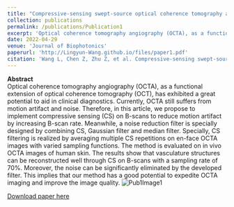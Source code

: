 ```yaml
---
title: "Compressive‐sensing swept‐source optical coherence tomography angiography with reduced noise"
collection: publications
permalink: /publications/Publication1
excerpt: 'Optical coherence tomography angiography (OCTA), as a functional extension of optical coherence tomography (OCT), has exhibited a great potential to aid in clinical diagnostics. Currently, OCTA still suffers from motion artifact and noise. Therefore, in this article, we propose to implement compressive sensing (CS) on B-scans to reduce motion artifact by increasing B-scan rate. Meanwhile, a noise reduction filter is specially designed by combining CS, Gaussian filter and median filter. Specially, CS filtering is realized by averaging multiple CS repetitions on en-face OCTA images with varied sampling functions. The method is evaluated on in vivo OCTA images of human skin. The results show that vasculature structures can be reconstructed well through CS on B-scans with a sampling rate of 70%. Moreover, the noise can be significantly eliminated by the developed filter. This implies that our method has a good potential to expedite OCTA imaging and improve the image quality.'
date: 2022-04-29
venue: 'Journal of Biophotonics'
paperurl: 'http://Lingyun-Wang.github.io/files/paper1.pdf'
citation: 'Wang L, Chen Z, Zhu Z, et al. Compressive‐sensing swept‐source optical coherence tomography angiography with reduced noise\[J]. *Journal of Biophotonics*, 2022: e202200087.'
---
```


**Abstract**  
Optical coherence tomography angiography (OCTA), as a functional extension of optical coherence tomography (OCT), has exhibited a great potential to aid in clinical diagnostics. Currently, OCTA still suffers from motion artifact and noise. Therefore, in this article, we propose to implement compressive sensing (CS) on B-scans to reduce motion artifact by increasing B-scan rate. Meanwhile, a noise reduction filter is specially designed by combining CS, Gaussian filter and median filter. Specially, CS filtering is realized by averaging multiple CS repetitions on en-face OCTA images with varied sampling functions. The method is evaluated on in vivo OCTA images of human skin. The results show that vasculature structures can be reconstructed well through CS on B-scans with a sampling rate of 70%. Moreover, the noise can be significantly eliminated by the developed filter. This implies that our method has a good potential to expedite OCTA imaging and improve the image quality.
![Pub1Image1](http://Lingyun-Wang.github.io/images/Pub1Image1.png)

[Download paper here](http://Lingyun-Wang.github.io/files/paper1.pdf)

